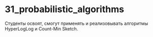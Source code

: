 # 31_probabilistic_algorithms
Студенты освоят, смогут применять и реализовывать алгоритмы HyperLogLog и Count-Min Sketch.
